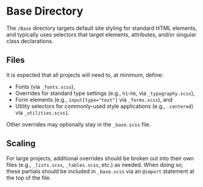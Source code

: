 # Base Directory

The `/Base` directory targets default site styling for standard HTML elements, and typically uses selectors that target elements, attributes, and/or singular class declarations.

## Files
It is expected that all projects will need to, at minimum, define:
- Fonts (via `_fonts.scss`),
- Overrides for standard type settings (e.g., `h1`-`h6`, via `_typography.scss`),
- Form elements (e.g., `input[type="text"]` via `_forms.scss`), and
- Utility selectors for commonly-used style applications (e.g., `.centered`) via `_utilities.scss1`.

Other overrides may optionally stay in the `_base.scss` file.

## Scaling
For large projects, additional overrides should be broken out into their own files (e.g., `_lists.scss`, `_tables.scss`, etc.) as needed. When doing so, these partials should be included in `_base.scss` via an `@import` statement at the top of the file.

